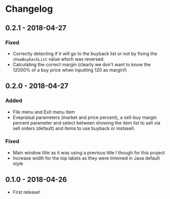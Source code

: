 # Changelog
## 0.2.1 - 2018-04-27
### Fixed
- Correctly detecting if it will go to the buyback list or not by fixing the
`showBuybackList` value which was reversed.
- Calculating the correct margin (clearly we don't want to know the 12000% of a
buy price when inputting 120 as margin!)

## 0.2.0 - 2018-04-27
### Added
- File menu and Exit menu item
- Evepraisal parameters (market and price percent), a sell-buy margin
percent parameter and select between showing the item list to sell via sell
orders (default) and items to use buyback or instasell.

### Fixed
- Main window title as it was using a previous title I though for this project
- Increase width for the top labels as they were trimmed in Java default style

## 0.1.0 - 2018-04-26
- First release!
